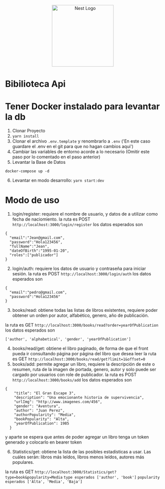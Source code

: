 <p align="center">
  <a href="http://nestjs.com/" target="blank"><img src="https://nestjs.com/img/logo-small.svg" width="200" alt="Nest Logo" /></a>
</p>

# Bibilioteca Api
# Tener Docker instalado para levantar la db
1. Clonar Proyecto
2. ```yarn install```
3. Clonar el archivo ```.env.template``` y renombrarlo a ```.env``` ('En este caso guardare el .env en el git para que no hagan cambios aqui')
4. Cambiar las variables de entorno acorde a lo necesario (Omitir este paso por lo comentado en el paso anterior)
5. Levantar la Base de Datos
```
docker-compose up -d
```
6. Levantar en modo desarrollo:
```yarn start:dev```

# Modo de uso 
1. login/register: requiere el nombre de usuario, y datos de a utilizar como fecha de
naciomiento.
la ruta es  POST
```http://localhost:3000/login/register```
los datos esperados son 
```
{
  "email":"Jean@gmail.com",
  "password":"Hola123456",
  "fullName":"Jean",
  "dateOfBirth":"1995-01-20",
  "roles":["publicador"]
}
```

2. login/auth: requiere los datos de usuario y contraseña para iniciar sesión.
la ruta es POST
```http://localhost:3000/login/auth```
los datos esperados son
```
{
  "email":"pedro@gmail.com",
  "password":"Hola123456"
}
```
3. books/read: obtiene todas las listas de libros existentes, requiere poder obtener un
orden por autor, alfabético, genero, año de publicación. 

la ruta es GET
```http://localhost:3000/books/read?order=yearOfPublication```
los datos esperados son
```
['author', 'alphabetical', 'gender', 'yearOfPublication']
```

4. books/read/get: obtiene el libro paginado, de forma de que el front pueda ir
consultando página por página del libro que desea leer
la ruta es GET
```http://localhost:3000/books/read/get?limit=1&offset=0```
5. books/add: permite agregar un libro, requiere la descripción de este o resumen, ruta
de la imagen de portada, genero, autor y solo puede ser cargado por usuarios con
role de publicador.
la ruta es POST
```http://localhost:3000/books/add```
los datos esperados son
```
{
    "title": "El Gran Escape 3",
    "description": "Una emocionante historia de supervivencia",
    "urlImg": "http://www.imagenes.com/456",
    "gender": "Aventura",
    "author": "Juan Perez",
    "authorPopularity": "Media",
    "bookPopularity": "Alta",
    "yearOfPublication": 1985
  }
```
y aparte se espera que antes de poder agregar un libro tenga un token generado y colocarlo en bearer token

6. Statistics/get: obtiene la lista de las posibles estadísticas a usar. Las cuáles serán:
libros más leídos, libros menos leídos, autores más populares. 

la ruta es GET
```http://localhost:3000/Statistics/get?type=book&popularity=Media```
```type esperados ['author', 'book']```
```popularity esperados ['Alta', 'Media', 'Baja']```

